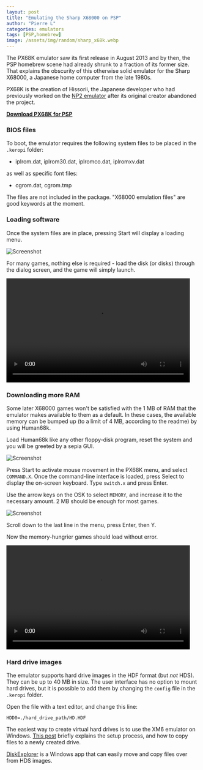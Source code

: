 ```yaml
---
layout: post
title: "Emulating the Sharp X68000 on PSP"
author: "Pierre L"
categories: emulators
tags: [PSP,homebrew]
image: /assets/img/random/sharp_x68k.webp
---
```


The PX68K emulator saw its first release in August 2013 and by then, the PSP homebrew scene had already shrunk to a fraction of its former size. That explains the obscurity of this otherwise solid emulator for the Sharp X68000, a Japanese home computer from the late 1980s.

PX68K is the creation of Hissorii, the Japanese developer who had previously worked on the [NP2 emulator](https://archive.org/details/np-2-for-psp-v-0.39.7z) after its original creator abandoned the project.

**[Download PX68K for PSP](https://archive.org/details/px-68-k-for-psp-ver-0.10.7z)**

### BIOS files

To boot, the emulator requires the following system files to be placed in the `.keropi` folder: 

- iplrom.dat, iplrom30.dat, iplromco.dat, iplromxv.dat

as well as specific font files:

- cgrom.dat, cgrom.tmp

The files are not included in the package. "X68000 emulation files" are good keywords at the moment.

### Loading software

Once the system files are in place, pressing Start will display a loading menu.

![Screenshot](https://github.com/PSP-Archive/PSP-Archive.github.io/raw/gh-pages/assets/img/snaps/PX68K_menu.webp)

For many games, nothing else is required - load the disk (or disks) through the dialog screen, and the game will simply launch.

<video class="center" width="480" height="272" controls>
	<source type="video/mp4" src="https://github.com/PSP-Archive/PSP-Archive.github.io/raw/gh-pages/assets/video/X68k_Danhenkei.mp4">
</video>

### Downloading more RAM

Some later X68000 games won't be satisfied with the 1 MB of RAM that the emulator makes available to them as a default. In these cases, the available memory can be bumped up (to a limit of 4 MB, according to the readme) by using Human68k.

Load Human68k like any other floppy-disk program, reset the system and you will be greeted by a sepia GUI.

![Screenshot](https://github.com/PSP-Archive/PSP-Archive.github.io/raw/gh-pages/assets/img/snaps/human68k.webp)

Press Start to activate mouse movement in the PX68K menu, and select `COMMAND.X`. Once the command-line interface is loaded, press Select to display the on-screen keyboard. Type `switch.x` and press Enter.

Use the arrow keys on the OSK to select `MEMORY`, and increase it to the necessary amount. 2 MB should be enough for most games.

![Screenshot](https://github.com/PSP-Archive/PSP-Archive.github.io/raw/gh-pages/assets/img/snaps/switch-x.webp)

Scroll down to the last line in the menu, press Enter, then Y.

Now the memory-hungrier games should load without error.

<video class="center" width="480" height="272" controls>
	<source type="video/mp4" src="https://github.com/PSP-Archive/PSP-Archive.github.io/raw/gh-pages/assets/video/X68k-2Mb.mp4">
</video>

### Hard drive images

The emulator supports hard drive images in the HDF format (but *not* HDS). They can be up to 40 MB in size. The user interface has no option to mount hard drives, but it is possible to add them by changing the `config` file in the `.keropi` folder. 

Open the file with a text editor, and change this line:

`HDD0=./hard_drive_path/HD.HDF`

The easiest way to create virtual hard drives is to use the XM6 emulator on Windows. [This post](https://nfggames.com/forum2/index.php?topic=4773.msg31372#msg31372) briefly explains the setup process, and how to copy files to a newly created drive.

[DiskExplorer](http://hp.vector.co.jp/authors/VA013937/editdisk/index_e.html) is a Windows app that can easily move and copy files over from HDS images.

